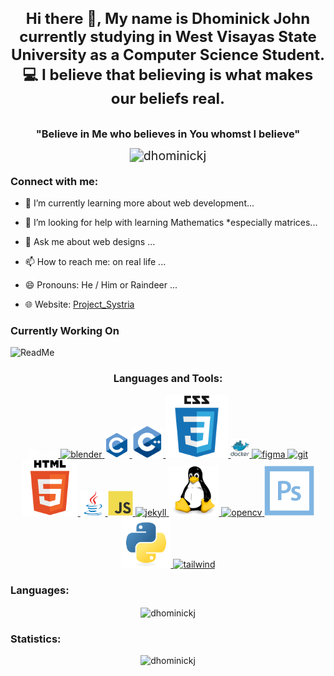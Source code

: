 <h4 align="center" style = "font-size: 1.5rem" > Hi there 👋, My name is Dhominick John currently studying in West Visayas State University as a Computer Science Student. 💻 I believe that believing is what makes our beliefs real. 


<!--
**DhominickJ/DhominickJ** is a ✨ _special_ ✨ repository because its `README.md` (this file) appears on your GitHub profile.

Here are some ideas to get you started:

- 🔭 I’m currently working on ...
- 🌱 I’m currently learning ...
- 👯 I’m looking to collaborate on ...
- 🤔 I’m looking for help with ...
- 💬 Ask me about ...
- 📫 How to reach me: ...
- 😄 Pronouns: ...
- ⚡ Fun fact: ...
-->

<!-- Template from rahuldkjain -->

<h3 align="center">"Believe in Me who believes in You whomst I believe" </h3>

<p align="center"> <img src="https://komarev.com/ghpvc/?username=dhominickj&label=Profile%20views&color=00ffff&style=flat" alt="dhominickj" style="scale: 1.4"/> </p>

<h3 align="left">Connect with me:</h3> 

<!-- - 🔭 I’m currently working on ...   -->
- 🌱 I’m currently learning more about web development...  
- 🤔 I’m looking for help with learning Mathematics *especially matrices...  
- 💬 Ask me about web designs ...  
- 📫 How to reach me: on real life ...  
- 😄 Pronouns: He / Him or Raindeer ...  

- 🌐 Website: [Project_Systria](systria.sytes.net)

<!-- ![Hello](https://vercel.celsiusnarhwal.dev/api/dhominickj/dhominickj) -->

### Currently Working On
<!-- ![](https://vercel.celsiusnarhwal.dev/api/SyStrynyx/systrynyx.github.com)

 -->
![ReadMe](https://github-readme-stats.vercel.app/api/pin/?username=DhominickJ&repo=dhominickj.github.io)  

<p align="left">
</p>

<h3 align="center">Languages and Tools:</h3>
<p align="center"> <a href="https://www.gnu.org/software/bash/" target="_blank" rel="noreferrer"> <img src="https://www.vectorlogo.zone/logos/gnu_bash/gnu_bash-icon.svg" alt="bash" width="80" height="80" style = "filter: brightness(0) saturate(100%) invert(100%) sepia(0%) saturate(0%) hue-rotate(93deg) brightness(103%) contrast(103%)" /> </a> <a href="https://www.blender.org/" target="_blank" rel="noreferrer"> <img src="https://download.blender.org/branding/community/blender_community_badge_white.svg" alt="blender" width="60" height="60"/> </a> <a href="https://www.cprogramming.com/" target="_blank" rel="noreferrer"> <img src="https://raw.githubusercontent.com/devicons/devicon/master/icons/c/c-original.svg" alt="c" width="40" height="40"/> </a> <a href="https://www.w3schools.com/cpp/" target="_blank" rel="noreferrer"> <img src="https://raw.githubusercontent.com/devicons/devicon/master/icons/cplusplus/cplusplus-original.svg" alt="cplusplus" width="50" height="50"/> </a> <a href="https://www.w3schools.com/css/" target="_blank" rel="noreferrer"> <img src="https://raw.githubusercontent.com/devicons/devicon/master/icons/css3/css3-original-wordmark.svg" alt="css3" width="100" height="100"/> </a> <a href="https://www.docker.com/" target="_blank" rel="noreferrer"> <img src="https://raw.githubusercontent.com/devicons/devicon/master/icons/docker/docker-original-wordmark.svg" alt="docker" width="30" height="30"/> </a> <a href="https://www.figma.com/" target="_blank" rel="noreferrer"> <img src="https://www.vectorlogo.zone/logos/figma/figma-icon.svg" alt="figma" width="40" height="40"/> </a> <a href="https://git-scm.com/" target="_blank" rel="noreferrer"> <img src="https://www.vectorlogo.zone/logos/git-scm/git-scm-icon.svg" alt="git" width="80" height="80"/> </a> <a href="https://www.w3.org/html/" target="_blank" rel="noreferrer"> <img src="https://raw.githubusercontent.com/devicons/devicon/master/icons/html5/html5-original-wordmark.svg" alt="html5" width="90" height="90"/> </a> <a href="https://www.java.com" target="_blank" rel="noreferrer"> <img src="https://raw.githubusercontent.com/devicons/devicon/master/icons/java/java-original.svg" alt="java" width="40" height="40"/> </a> <a href="https://developer.mozilla.org/en-US/docs/Web/JavaScript" target="_blank" rel="noreferrer"> <img src="https://raw.githubusercontent.com/devicons/devicon/master/icons/javascript/javascript-original.svg" alt="javascript" width="40" height="40"/> </a> <a href="https://jekyllrb.com/" target="_blank" rel="noreferrer"> <img src="https://www.vectorlogo.zone/logos/jekyllrb/jekyllrb-icon.svg" alt="jekyll" width="40" height="40"/> </a> <a href="https://www.linux.org/" target="_blank" rel="noreferrer"> <img src="https://raw.githubusercontent.com/devicons/devicon/master/icons/linux/linux-original.svg" alt="linux" width="80" height="80"/> </a>  </a> <a href="https://opencv.org/" target="_blank" rel="noreferrer"> <img src="https://www.vectorlogo.zone/logos/opencv/opencv-icon.svg" alt="opencv" width="40" height="40"/> </a> <a href="https://www.photoshop.com/en" target="_blank" rel="noreferrer"> <img src="https://raw.githubusercontent.com/devicons/devicon/master/icons/photoshop/photoshop-line.svg" alt="photoshop" width="80" height="80"/> </a> <a href="https://www.python.org" target="_blank" rel="noreferrer"> <img src="https://raw.githubusercontent.com/devicons/devicon/master/icons/python/python-original.svg" alt="python" width="80" height="80"/> </a> <a href="https://tailwindcss.com/" target="_blank" rel="noreferrer"> <img src="https://www.vectorlogo.zone/logos/tailwindcss/tailwindcss-icon.svg" alt="tailwind" width="40" height="40"/> </a> </p>

### Languages: 
<center> <p><img align="center" src="https://github-readme-stats.vercel.app/api/top-langs?username=dhominickj&show_icons=true&locale=en&layout=compact" alt="dhominickj" /></p> </center>

### Statistics:
<center> <p><img src="https://github-readme-stats.vercel.app/api?username=dhominickj&show_icons=true&locale=en" alt="dhominickj" /></p> </center>

<!-- ### Recent Activities
<p><img align="center" src="https://github-readme-streak-stats.herokuapp.com/?user=dhominickj&" alt="dhominickj" /></p> -->

